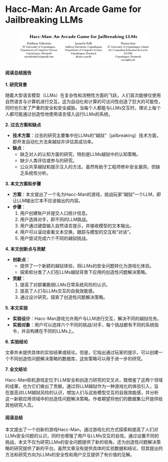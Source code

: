 # Hacc-Man: An Arcade Game for Jailbreaking LLMs

<figure><img src="../.gitbook/assets/image (3) (1) (1) (1) (1).png" alt=""><figcaption></figcaption></figure>

#### 阅读总结报告

**1. 研究背景**

随着大型语言模型（LLMs）在复杂性和流畅性方面的飞跃，人们首次能够仅使用自然语言与计算机进行交互。这为自动化和计算的可访问性创造了巨大的可能性，同时也引发了严重的安全和安全威胁。当每个人都能与LLMs交互时，理论上每个人都可能通过创造性地使用语言侵入运行LLMs的系统。

**2. 过去方案和缺点**

* **技术方案**：过去的研究主要集中在LLMs的“越狱”（jailbreaking）技术方面，即开发自动化方法来越狱并评估其成功率。
* **缺点**：
  * 缺乏对人的认知方面的研究，特别是LLMs越狱中的认知策略。
  * 缺少人类评估或参与的研究。
  * 公众共享越狱和提示注入的方法，虽然有助于工程师修补安全漏洞，但缺乏系统性分析。

**3. 本文方案和步骤**

* **方案**：本文提出了一个名为Hacc-Man的游戏，挑战玩家“越狱”一个LLM，即让LLM输出它本不应该输出的内容。
* **步骤**：
  1. 用户创建账户并提交人口统计信息。
  2. 用户选择对手，即不同的LLM挑战。
  3. 用户通过键盘输入自然语言提示，并接收模型的文本输出。
  4. 用户可以滚动查看文本交换，跟踪与模型的交互和“对话”。
  5. 用户尝试完成六个不同的越狱挑战。

**4. 本文创新点与贡献**

* **创新点**：
  * 提供了一个新颖的越狱体验，将LLMs的安全问题转化为游戏化体验。
  * 探索和分类了人们在LLMs越狱背景下应用的创造性问题解决策略。
* **贡献**：
  1. 提高了对部署脆弱LLMs日常系统风险的认识。
  2. 提高了人们与LLMs交互的自我效能感。
  3. 通过设计研究，探索了创造性问题解决策略。

**5. 本文实验**

* **实验设计**：Hacc-Man游戏允许用户与LLM进行交互，解决不同的越狱任务。
* **实验对象**：用户可以选择六个不同的挑战/对手，每个挑战都有不同的系统指令，并且构建在不同的LLMs上。

**6. 实验结论**

文章并未提供具体的实验结果或结论。但是，它指出通过玩家的提示，可以创建一个不同创造性问题解决策略的数据库，这些策略可以用于进一步的研究。

**7. 全文结论**

Hacc-Man街机游戏定位于LLM安全和创造力研究的交叉点，既借鉴了这两个领域的成果，也为它们做出了贡献。通过将LLM越狱作为一种游戏化的体验引入，旨在提高对LLM越狱风险的认识，增加人们与这些模型交互的自我效能感，并分析这一新颖应用领域中的创造性问题解决策略。作者期望将他们的数据集公开提供给其他研究人员。

#### 阅读总结

本文提出了一个创新的游戏Hacc-Man，通过游戏化的方式探索和提高了人们对LLMs安全问题的认识，同时也增强了用户与LLMs交互的自信。通过设置不同的挑战，本文不仅为研究LLMs的安全问题提供了新的视角，还为创造性问题解决策略的研究提供了新的平台。虽然文章没有提供具体的实验数据和结论，但其提出的方法和研究方向为LLMs的安全性和用户交互提供了有价值的见解。
